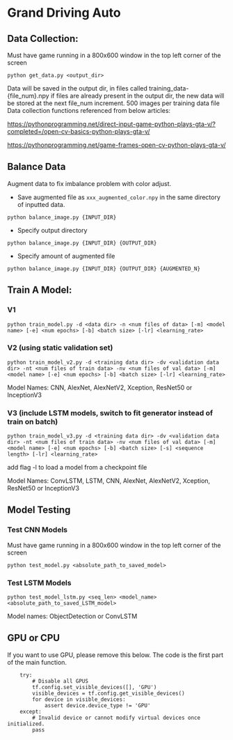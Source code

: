 # Grand Driving Auto

## Data Collection:
Must have game running in a 800x600 window in the top left corner of the screen

    python get_data.py <output_dir>

Data will be saved in the output dir, in files called training_data-{file_num}.npy
if files are already present in the output dir, the new data will be stored at the next file_num increment.
500 images per training data file
Data collection functions referenced from below articles: 

https://pythonprogramming.net/direct-input-game-python-plays-gta-v/?completed=/open-cv-basics-python-plays-gta-v/

https://pythonprogramming.net/game-frames-open-cv-python-plays-gta-v/


## Balance Data
Augment data to fix imbalance problem with color adjust.
- Save augmented file as `xxx_augmented_color.npy` in the same directory of inputted data.
```
python balance_image.py {INPUT_DIR}
```

- Specify output directory
```
python balance_image.py {INPUT_DIR} {OUTPUT_DIR}
```

- Specify amount of augmented file
```
python balance_image.py {INPUT_DIR} {OUTPUT_DIR} {AUGMENTED_N}
```

## Train A Model:

### V1

    python train_model.py -d <data dir> -n <num files of data> [-m] <model name> [-e] <num epochs> [-b] <batch size> [-lr] <learning_rate>

### V2 (using static validation set)

    python train_model_v2.py -d <training data dir> -dv <validation data dir> -nt <num files of train data> -nv <num files of val data> [-m] <model name> [-e] <num epochs> [-b] <batch size> [-lr] <learning_rate> 

Model Names: CNN, AlexNet, AlexNetV2, Xception, ResNet50 or InceptionV3

### V3 (include LSTM models, switch to fit generator instead of train on batch)

    python train_model_v3.py -d <training data dir> -dv <validation data dir> -nt <num files of train data> -nv <num files of val data> [-m] <model name> [-e] <num epochs> [-b] <batch size> [-s] <sequence length> [-lr] <learning_rate> 

add flag -l to load a model from a checkpoint file

Model Names: ConvLSTM, LSTM, CNN, AlexNet, AlexNetV2, Xception, ResNet50 or InceptionV3


## Model Testing

### Test CNN Models
Must have game running in a 800x600 window in the top left corner of the screen
    
    python test_model.py <absolute_path_to_saved_model>

### Test LSTM Models

    python test_model_lstm.py <seq_len> <model_name> <absolute_path_to_saved_LSTM_model>

Model names: ObjectDetection or ConvLSTM

## GPU or CPU
If you want to use GPU, please remove this below. The code is the first part of the main function.
```
    try:
        # Disable all GPUS
        tf.config.set_visible_devices([], 'GPU')
        visible_devices = tf.config.get_visible_devices()
        for device in visible_devices:
            assert device.device_type != 'GPU'
    except:
        # Invalid device or cannot modify virtual devices once initialized.
        pass
```
